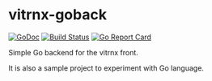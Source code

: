 # vitrnx-goback

[![GoDoc](https://godoc.org/github.com/bsinou/vitrnx-goback?status.svg)](https://godoc.org/github.com/bsinou/vitrnx-goback)
[![Build Status](https://travis-ci.org/bsinou/vitrnx-goback.svg?branch=master)](https://travis-ci.org/bsinou/vitrnx-goback)
 [![Go Report Card](https://goreportcard.com/badge/github.com/bsinou/vitrnx-goback)](https://goreportcard.com/report/github.com/bsinou/vitrnx-goback)

Simple Go backend for the vitrnx front.

It is also a sample project to experiment with Go language.
